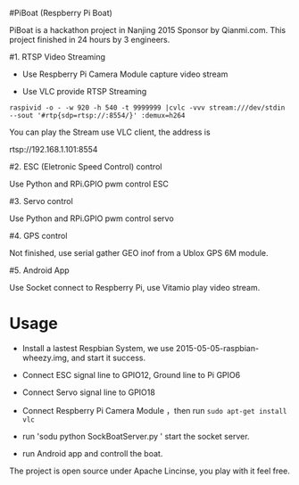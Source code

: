 #PiBoat (Respberry Pi Boat)
 
PiBoat is a hackathon project in Nanjing 2015 Sponsor by Qianmi.com. This project finished in 24 hours by 3 engineers. 


#1. RTSP Video Streaming

* Use Respberry Pi Camera Module capture video stream

* Use VLC provide RTSP Streaming

`raspivid -o - -w 920 -h 540 -t 9999999 |cvlc -vvv stream:///dev/stdin --sout '#rtp{sdp=rtsp://:8554/}' :demux=h264 `

You can play the Stream use VLC client, the address is

rtsp://192.168.1.101:8554


#2. ESC (Eletronic Speed Control) control

Use Python and RPi.GPIO pwm control ESC
 
#3. Servo control  

Use Python and RPi.GPIO pwm control servo

#4. GPS control 

Not finished, use serial gather GEO inof from a Ublox GPS 6M module.

#5. Android App

Use Socket connect to Respberry Pi, use Vitamio play video stream.


# Usage

* Install a lastest Respbian System, we use 2015-05-05-raspbian-wheezy.img, and start it success.

* Connect ESC signal line to GPIO12, Ground line to Pi GPIO6
* Connect Servo signal line  to GPIO18
* Connect  Respberry Pi Camera Module  ，then run `sudo apt-get install vlc`

* run 'sodu python SockBoatServer.py ' start the socket server.
* run Android app and controll the boat.

The project is open source under Apache Lincinse, you play with it feel free.



 

  
  
